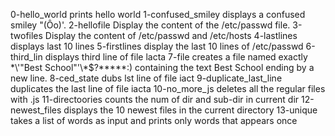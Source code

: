 0-hello_world prints hello world
1-confused_smiley displays a confused smiley "(Ôo)'.
2-hellofile Display the content of the /etc/passwd file.
3-twofiles Display the content of /etc/passwd and /etc/hosts
4-lastlines displays last 10 lines
5-firstlines display the last 10 lines of /etc/passwd
6-third_lin displays third line of file lacta
7-file creates a file named exactly \*\\'"Best School"\'\\*$\?\*\*\*\*\*:) containing the text Best School ending by a new line. 
8-ced_state dubs lst line of file iact
9-duplicate_last_line duplicates the last line of file iacta
10-no_more_js deletes all the regular files with .js
11-directoories counts the num of dir and sub-dir in current dir
12-newest_files displays the 10 newest files in the current directory 
13-unique takes a list of words as input and prints only words that appears once
